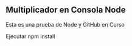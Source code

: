 ## Multiplicador en Consola Node

Esta es una prueba de Node y GitHub en Curso


Ejecutar npm install